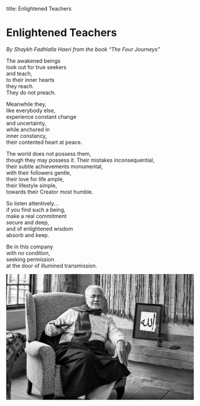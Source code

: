 title: Enlightened Teachers

# Enlightened Teachers

_By Shaykh Fadhlalla Haeri from the book “The Four Journeys”_

The awakened beings  
look out for true seekers  
and teach,  
to their inner hearts  
they reach.  
They do not preach.  
  
Meanwhile they,  
like everybody else,  
experience constant change  
and uncertainty,  
while anchored in  
inner constancy,  
their contented heart at peace.  
  
The world does not possess them,  
though they may possess it.
Their mistakes inconsequential,  
their subtle achievements monumental,  
with their followers gentle,  
their love for life ample,  
their lifestyle simple,  
towards their Creator most humble.  
  
So listen attentively…  
if you find such a being,  
make a real commitment  
secure and deep,  
and of enlightened wisdom  
absorb and keep.   
  
Be in this company  
with no condition,  
seeking permission  
at the door of illumined transmission.  
  
![The teacher](./img/sfh_eid.jpg)